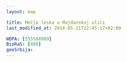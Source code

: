 ```yaml
---
layout: map

title: Mečja leska u Majdanskoj ulici
last_modified_at: 2018-05-21T22:45:17+02:00

WDPA: [555588989]
BioRaS: [400]
geoSrbija:
---
```

